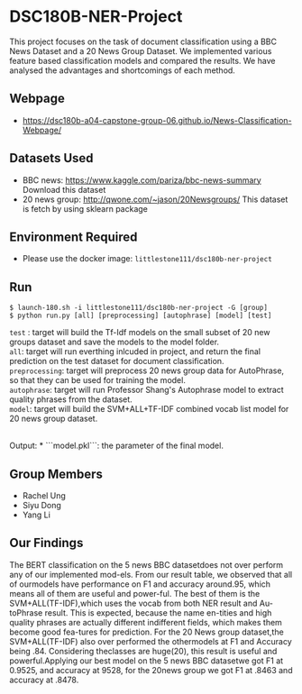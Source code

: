 # DSC180B-NER-Project
This project focuses on the task of document classification using a BBC News Dataset and a 20 News Group Dataset. We implemented various feature based classification models and compared the results. We have analysed the advantages and shortcomings of each method.

## Webpage
* https://dsc180b-a04-capstone-group-06.github.io/News-Classification-Webpage/

## Datasets Used
* BBC news: https://www.kaggle.com/pariza/bbc-news-summary Download this dataset</br>
* 20 news group: http://qwone.com/~jason/20Newsgroups/ This dataset is fetch by using sklearn package
## Environment Required
* Please use the docker image: ``` littlestone111/dsc180b-ner-project  ```

## Run
```
$ launch-180.sh -i littlestone111/dsc180b-ner-project -G [group]
$ python run.py [all] [preprocessing] [autophrase] [model] [test]
```

```test``` :        target will build the Tf-Idf models on the small subset of 20 new groups dataset and save the models to the model folder.</br>
```all```:          target will run everthing inlcuded in project, and return the final prediction on the test dataset for document classification.</br>
```preprocessing```: target will preprocess 20 news group data for AutoPhrase, so that they can be used for training the model.</br>
```autophrase```:   target will run Professor Shang's Autophrase model to extract quality phrases from the dataset.</br>
```model```:        target will build the SVM+ALL+TF-IDF combined vocab list model for 20 news group dataset. </br>

</br>
Output:
* ```model.pkl```: the parameter of the final model.

## Group Members
* Rachel Ung
* Siyu Dong
* Yang Li

## Our Findings
The BERT classification on the 5 news BBC datasetdoes not over perform any of our implemented mod-els.  From our result table, we observed that all of ourmodels have performance on F1 and accuracy around.95,  which  means  all  of  them  are  useful  and  power-ful.    The  best  of  them  is  the  SVM+ALL(TF-IDF),which uses the vocab from both NER result and Au-toPhrase result. This is expected, because the name en-tities and high quality phrases are actually different indifferent fields, which makes them become good fea-tures for prediction.   For the 20 News group dataset,the SVM+ALL(TF-IDF) also over performed the othermodels at F1 and Accuracy being .84. Considering theclasses are huge(20), this result is useful and powerful.Applying our best model on the 5 news BBC datasetwe got F1 at 0.9525, and accuracy at 9528, for the 20news group we got F1 at .8463 and accuracy at .8478.




